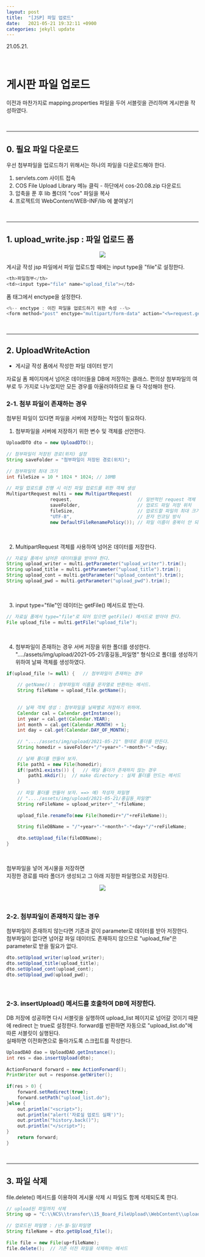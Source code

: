 ```yaml
---
layout: post
title:  "[JSP] 파일 업로드"
date:   2021-05-21 19:32:11 +0900
categories: jekyll update
---
```

21.05.21.

<br>

# 게시판 파일 업로드

이전과 마찬가지로 mapping.properties 파일을 두어 서블릿을 관리하며 게시판을 작성하였다. 

<br>

---

## 0. 필요 파일 다운로드

우선 첨부파일을 업로드하기 위해서는 하나의 파일을 다운로드해야 한다.  

1. servlets.com 사이트 접속
2. COS File Upload Library 메뉴 클릭 - 하단에서 cos-20.08.zip 다운로드
3. 압축을 푼 후 lib 폴더의 "cos" 파일을 복사
4. 프로젝트의 WebContent/WEB-INF/lib 에 붙여넣기

<br>

---
## 1. upload_write.jsp : 파일 업로드 폼

<p align="center"><img src="../assets/img/images/210521/06.png"></p>

게시글 작성 jsp 파일에서 파일 업로드할 때에는 input type을 "file"로 설정한다. 

```java
<th>파일첨부</th>
<td><input type="file" name="upload_file"></td>
```


폼 태그에서 enctype을 설정한다. 

```java
<%-- enctype : 이진 파일을 업로드하기 위한 속성 --%>
<form method="post" enctype="multipart/form-data" action="<%=request.getContextPath()%>/upload_write_ok.do">
```

<br>

---
## 2. UploadWriteAction 

* 게시글 작성 폼에서 작성한 파일 데이터 받기   

자료실 폼 페이지에서 넘어온 데이터들을 DB에 저장하는 클래스.
편의상 첨부파일의 여부로 두 가지로 나누었지만 모든 경우를 아울러야하므로 둘 다 작성해야 한다.  


### 2-1. 첨부 파일이 존재하는 경우
첨부된 파일이 있다면 파일을 서버에 저장하는 작업이 필요하다.  


1) 첨부파일을 서버에 저장하기 위한 변수 및 객체를 선언한다.  

```java
UploadDTO dto = new UploadDTO();
		
// 첨부파일이 저장된 경로(위치) 설정
String saveFolder = "첨부파일이 저장된 경로(위치)";
		
// 첨부파일의 최대 크기
int fileSize = 10 * 1024 * 1024; // 10MB
		
// 파일 업로드를 진행 시 이진 파일 업로드를 위한 객체 생성
MultipartRequest multi = new MultipartRequest(
				request,						// 일반적인 request 객체 
				saveFolder,						// 업로드 파일 저장 위치 
				fileSize,						// 업로드할 파일의 최대 크기 
				"UTF-8",						// 문자 인코딩 방식
				new DefaultFileRenamePolicy());	// 파일 이름이 중복이 안 되도록 설정
```

<br>

2) MultipartRequest 객체를 사용하여 넘어온 데이터를 저장한다. 

```java			
// 자료실 폼에서 넘어온 데이터들을 받아야 한다. 
String upload_writer = multi.getParameter("upload_writer").trim();
String upload_title = multi.getParameter("upload_title").trim();
String upload_cont = multi.getParameter("upload_content").trim();
String upload_pwd = multi.getParameter("upload_pwd").trim();
```

<br>

3) input type="file"인 데이터는 getFile() 메서드로 받는다. 

```java
// 자료실 폼에서 type="file"로 되어 있으면 getFile() 메서드로 받아야 한다.
File upload_file = multi.getFile("upload_file");
```

<br>

4) 첨부파일이 존재하는 경우 서버 저장을 위한 폴더를 생성한다.  
"..../assets/img/upload/2021-05-21/홍길동_파일명" 형식으로 폴더를 생성하기 위하여 날짜 객체를 생성하였다.   
		
```java
if(upload_file != null) { 	// 첨부파일이 존재하는 경우
			
	// getName() : 첨부파일의 이름을 문자열로 반환하는 메서드.
	String fileName = upload_file.getName();
	
			
	// 날짜 객체 생성 : 첨부파일을 날짜별로 저장하기 위하여.
	Calendar cal = Calendar.getInstance();
	int year = cal.get(Calendar.YEAR);
	int month = cal.get(Calendar.MONTH) + 1;
	int day = cal.get(Calendar.DAY_OF_MONTH);
			
	// "..../assets/img/upload/2021-05-21" 형태로 폴더를 만든다.
	String homedir = saveFolder+"/"+year+"-"+month+"-"+day;
			
	// 날짜 폴더를 만들어 보자.
	File path1 = new File(homedir);
	if(!path1.exists()) {	// 해당 폴더가 존재하지 않는 경우
		path1.mkdir();	// make directory : 실제 폴더를 만드는 메서드
	}
			
	// 파일 폴더를 만들어 보자. ==> 예) 작성자_파일명
	// "..../assets/img/upload/2021-05-21/홍길동_파일명"
	String reFileName = upload_writer+"_"+fileName;
			
	upload_file.renameTo(new File(homedir+"/"+reFileName));
			
	String fileDBName = "/"+year+"-"+month+"-"+day+"/"+reFileName;
			
	dto.setUpload_file(fileDBName);
}
```
<br>

첨부파일을 넣어 게시물을 저장하면  
지정한 경로를 따라 폴더가 생성되고 그 아래 지정한 파일명으로 저장된다.  

<p align="center"><img src="../assets/img/images/210521/05.png"></p>

<br>

### 2-2. 첨부파일이 존재하지 않는 경우 
첨부파일이 존재하지 않는다면 기존과 같이 parameter로 데이터를 받아 저장한다.    
첨부파일이 없다면 넘어갈 파일 데이터도 존재하지 않으므로 "upload_file"은 parameter로 받을 필요가 없다.  

```java
dto.setUpload_writer(upload_writer);
dto.setUpload_title(upload_title);
dto.setUpload_cont(upload_cont);
dto.setUpload_pwd(upload_pwd);
```

<br>

### 2-3. insertUpload() 메서드를 호출하여 DB에 저장한다.  
DB 저장에 성공하면 다시 서블릿을 실행하여 upload_list 페이지로 넘어갈 것이기 때문에 redirect 는 true로 설정한다. forward를 반환하면 자동으로 "upload_list.do"에 따른 서블릿이 실행된다.  
실패하면 이전화면으로 돌아가도록 스크립트를 작성한다.    

```java
UploadDAO dao = UploadDAO.getInstance();
int res = dao.insertUpload(dto);
		
ActionForward forward = new ActionForward();
PrintWriter out = response.getWriter();
		
if(res > 0) {
	forward.setRedirect(true);
	forward.setPath("upload_list.do");
}else {
	out.println("<script>");
	out.println("alert('자료실 업로드 실패')");
	out.println("history.back()");
	out.println("</script>");
}				
	return forward;
}
```

<br>

---
## 3. 파일 삭제
file.delete() 메서드를 이용하여 게시물 삭제 시 파일도 함께 삭제되도록 한다.  

```java
// upload된 파일까지 삭제
String up = "C:\\NCS\\transfer\\15_Board_FileUpload\\WebContent\\upload";
		
// 업로드된 파일명 : /년-월-일/파일명
String fileName = dto.getUpload_file();
			
File file = new File(up+fileName);
file.delete();	// 기존 이진 파일을 삭제하는 메서드
```






